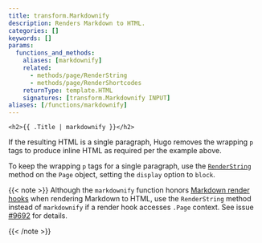 ```yaml
---
title: transform.Markdownify
description: Renders Markdown to HTML.
categories: []
keywords: []
params:
  functions_and_methods:
    aliases: [markdownify]
    related:
      - methods/page/RenderString
      - methods/page/RenderShortcodes
    returnType: template.HTML
    signatures: [transform.Markdownify INPUT]
aliases: [/functions/markdownify]
---
```


```go-html-template
<h2>{{ .Title | markdownify }}</h2>
```

If the resulting HTML is a single paragraph, Hugo removes the wrapping `p` tags to produce inline HTML as required per the example above.

To keep the wrapping `p` tags for a single paragraph, use the [`RenderString`] method on the `Page` object, setting the `display` option to `block`.

[`RenderString`]: /methods/page/renderstring/

{{< note >}}
Although the `markdownify` function honors [Markdown render hooks] when rendering Markdown to HTML, use the `RenderString` method instead of `markdownify` if a render hook accesses `.Page` context. See issue [#9692] for details.

[Markdown render hooks]: /render-hooks/
[#9692]: https://github.com/gohugoio/hugo/issues/9692
{{< /note >}}
